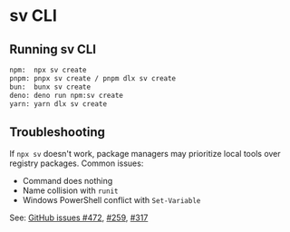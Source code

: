 # sv CLI

## Running sv CLI

```bash
npm:  npx sv create
pnpm: pnpx sv create / pnpm dlx sv create
bun:  bunx sv create
deno: deno run npm:sv create
yarn: yarn dlx sv create
```

## Troubleshooting

If `npx sv` doesn't work, package managers may prioritize local tools over registry packages. Common issues:
- Command does nothing
- Name collision with `runit` 
- Windows PowerShell conflict with `Set-Variable`

See: [GitHub issues #472](https://github.com/sveltejs/cli/issues/472), [#259](https://github.com/sveltejs/cli/issues/259), [#317](https://github.com/sveltejs/cli/issues/317)